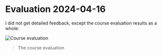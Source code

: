 # Evaluation 2024-04-16

I did not get detailed feedback, except the
course evaluation results as a whole:

![Course evaluation](course_evaluation)

> The course evaluation

